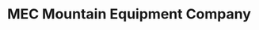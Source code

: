 ---
title: "MEC Mountain Equipment Company"
url: /calgary/mec-mountain-equipment-company/
shop: outdoor
---